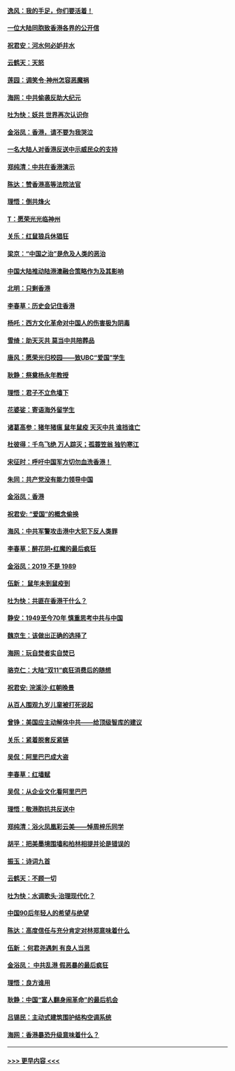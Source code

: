 #### [逸风：我的手足，你们要活着！](../pages/nsc993/n11676352.md?t=11241611) 
#### [一位大陆同胞致香港各界的公开信](../pages/nsc993/n11675761.md?t=11241611) 
#### [祝君安：河水何必妒井水](../pages/nsc993/n11675746.md?t=11241611) 
#### [云鹤天：天怒](../pages/nsc993/n11675718.md?t=11241611) 
#### [莲园：调笑令‧神州怎容恶魔祸](../pages/nsc993/n11675648.md?t=11241611) 
#### [海网：中共偷袭反助大纪元](../pages/nsc993/n11673515.md?t=11241611) 
#### [吐为快：妖共 世界再次认识你](../pages/nsc993/n11673506.md?t=11241611) 
#### [金浴凤：香港，请不要为我哭泣](../pages/nsc993/n11673248.md?t=11241611) 
#### [一名大陆人对香港反送中示威民众的支持](../pages/nsc993/n11672615.md?t=11241611) 
#### [郑纯清：中共在香港演示](../pages/nsc993/n11670539.md?t=11241611) 
#### [陈达：赞香港高等法院法官](../pages/nsc993/n11669542.md?t=11241611) 
#### [理悟：倒共烽火](../pages/nsc993/n11668844.md?t=11241611) 
#### [T：愿荣光光临神州](../pages/nsc993/n11668421.md?t=11241611) 
#### [关乐：红鼠狼兵休猖狂](../pages/nsc993/n11668378.md?t=11241611) 
#### [梁京：“中国之治”是危及人类的恶治](../pages/nsc993/n11668328.md?t=11241611) 
#### [中国大陆推动陆港澳融合策略作为及其影响](../pages/nsc993/n11668157.md?t=11241611) 
#### [北明：只剩香港](../pages/nsc993/n11668002.md?t=11241611) 
#### [李春草：历史会记住香港](../pages/nsc993/n11667927.md?t=11241611) 
#### [杨吒：西方文化革命对中国人的伤害极为阴毒](../pages/nsc993/n11664521.md?t=11241611) 
#### [雪绮：助天灭共 莫当中共陪葬品](../pages/nsc993/n11662650.md?t=11241611) 
#### [唐风：愿荣光归校园——致UBC“爱国”学生](../pages/nsc993/n11662194.md?t=11241611) 
#### [耿静：祭奠杨永年教授](../pages/nsc993/n11662514.md?t=11241611) 
#### [理悟：君子不立危墙下](../pages/nsc993/n11662172.md?t=11241611) 
#### [花婆娑：寄语海外留学生](../pages/nsc993/n11662121.md?t=11241611) 
#### [诸葛高参：猪年猪瘟 鼠年鼠疫 天灭中共 谁挡谁亡](../pages/nsc993/n11661980.md?t=11241611) 
#### [杜彼得：千鸟飞绝 万人踪灭；孤蓑笠翁 独钓寒江](../pages/nsc993/n11661170.md?t=11241611) 
#### [宋征时：呼吁中国军方切勿血洗香港！](../pages/nsc993/n11415318.md?t=11241611) 
#### [朱同：共产党没有能力领导中国](../pages/nsc993/n11660421.md?t=11241611) 
#### [金浴凤：香港](../pages/nsc993/n11660419.md?t=11241611) 
#### [祝君安: “爱国”的概念偷换](../pages/nsc993/n11659706.md?t=11241611) 
#### [海风：中共军警攻击港中大犯下反人类罪](../pages/nsc993/n11659632.md?t=11241611) 
#### [李春草：醉花阴•红魔的最后疯狂](../pages/nsc993/n11659287.md?t=11241611) 
#### [金浴凤：2019 不是 1989](../pages/nsc993/n11657663.md?t=11241611) 
#### [伍新： 鼠年未到鼠疫到](../pages/nsc993/n11655098.md?t=11241611) 
#### [吐为快：共匪在香港干什么？](../pages/nsc993/n11654891.md?t=11241611) 
#### [静安：1949至今70年 慎重思考中共与中国](../pages/nsc993/n11651244.md?t=11241611) 
#### [魏京生：该做出正确的选择了](../pages/nsc993/n11653084.md?t=11241611) 
#### [海网：玩自焚者实自焚已](../pages/nsc993/n11652423.md?t=11241611) 
#### [骆克仁：大陆“双11”疯狂消费后的随想](../pages/nsc993/n11652305.md?t=11241611) 
#### [祝君安: 浣溪沙·红朝晚景](../pages/nsc993/n11652258.md?t=11241611) 
#### [从百人围观九岁儿童被打死说起](../pages/nsc993/n11651030.md?t=11241611) 
#### [曾铮：美国应主动解体中共——给顶级智库的建议](../pages/nsc993/n11649888.md?t=11241611) 
#### [关乐：紧着脱套反紧链](../pages/nsc993/n11649069.md?t=11241611) 
#### [吴侃：阿里巴巴成大盗](../pages/nsc993/n11645523.md?t=11241611) 
#### [李春草：红墙赋](../pages/nsc993/n11646389.md?t=11241611) 
#### [吴侃：从企业文化看阿里巴巴](../pages/nsc993/n11645476.md?t=11241611) 
#### [理悟：敬港胞抗共反送中](../pages/nsc993/n11645466.md?t=11241611) 
#### [郑纯清：浴火凤凰彩云美——悼周梓乐同学](../pages/nsc993/n11645155.md?t=11241611) 
#### [胡平：把美墨境围墙和柏林相提并论是错误的](../pages/nsc993/n11645134.md?t=11241611) 
#### [振玉：诗词九首](../pages/nsc993/n11644081.md?t=11241611) 
#### [云鹤天：不顾一切](../pages/nsc993/n11643508.md?t=11241611) 
#### [吐为快：水调歌头·治理现代化？](../pages/nsc993/n11643485.md?t=11241611) 
#### [中国90后年轻人的希望与绝望](../pages/nsc993/n11642317.md?t=11241611) 
#### [陈达：高度信任与充分肯定对林郑意味着什么](../pages/nsc993/n11641441.md?t=11241611) 
#### [伍新 ：何君尧遇刺 有良人当思](../pages/nsc993/n11641503.md?t=11241611) 
#### [金浴凤： 中共乱港  假恶暴的最后疯狂](../pages/nsc993/n11641495.md?t=11241611) 
#### [理悟：良方谁用](../pages/nsc993/n11641463.md?t=11241611) 
#### [耿静：中国“富人翻身闹革命”的最后机会](../pages/nsc993/n11640655.md?t=11241611) 
#### [吕锡民：主动式建筑围护结构空调系统](../pages/nsc993/n11640168.md?t=11241611) 
#### [海网：香港暴恐升级意味着什么？](../pages/nsc993/n11635904.md?t=11241611) 

----
#### [ >>> 更早内容 <<< ](../indexes/nsc993-earlier.md)
